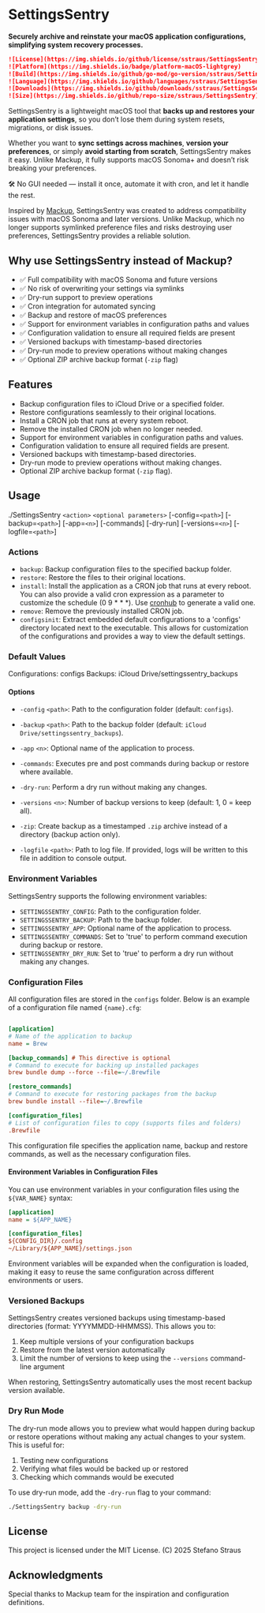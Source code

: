 # SettingsSentry

__Securely archive and reinstate your macOS application configurations, simplifying system recovery processes.__

```markdown
![License](https://img.shields.io/github/license/sstraus/SettingsSentry)
![Platform](https://img.shields.io/badge/platform-macOS-lightgrey)
![Build](https://img.shields.io/github/go-mod/go-version/sstraus/SettingsSentry)
![Language](https://img.shields.io/github/languages/sstraus/SettingsSentry)
![Downloads](https://img.shields.io/github/downloads/sstraus/SettingsSentry/latest)
![Size](https://img.shields.io/github/repo-size/sstraus/SettingsSentry)
```

SettingsSentry is a lightweight macOS tool that __backs up and restores your application settings__, so you don’t lose them during system resets, migrations, or disk issues.

Whether you want to __sync settings across machines__, __version your preferences__, or simply __avoid starting from scratch__, SettingsSentry makes it easy. Unlike Mackup, it fully supports macOS Sonoma+ and doesn’t risk breaking your preferences.

🛠 No GUI needed — install it once, automate it with cron, and let it handle the rest.

Inspired by [Mackup](https://github.com/lra/mackup), SettingsSentry was created to address compatibility issues with macOS Sonoma and later versions. Unlike Mackup, which no longer supports symlinked preference files and risks destroying user preferences, SettingsSentry provides a reliable solution.

## Why use SettingsSentry instead of Mackup?

- ✅ Full compatibility with macOS Sonoma and future versions  
- ✅ No risk of overwriting your settings via symlinks  
- ✅ Dry-run support to preview operations  
- ✅ Cron integration for automated syncing  
- ✅ Backup and restore of macOS preferences  
- ✅ Support for environment variables in configuration paths and values  
- ✅ Configuration validation to ensure all required fields are present  
- ✅ Versioned backups with timestamp-based directories  
- ✅ Dry-run mode to preview operations without making changes  
- ✅ Optional ZIP archive backup format (`-zip` flag)  


## Features

- Backup configuration files to iCloud Drive or a specified folder.
- Restore configurations seamlessly to their original locations.
- Install a CRON job that runs at every system reboot.
- Remove the installed CRON job when no longer needed.
- Support for environment variables in configuration paths and values.
- Configuration validation to ensure all required fields are present.
- Versioned backups with timestamp-based directories.
- Dry-run mode to preview operations without making changes.
- Optional ZIP archive backup format (`-zip` flag).

## Usage

./SettingsSentry `<action>` `<optional parameters>` [-config=`<path>`] [-backup=`<path>`] [-app=`<n>`] [-commands] [-dry-run] [-versions=`<n>`] [-logfile=`<path>`]

### Actions

- `backup`: Backup configuration files to the specified backup folder.
- `restore`: Restore the files to their original locations.
- `install`: Install the application as a CRON job that runs at every reboot.
    You can also provide a valid cron expression as a parameter to customize the schedule (0 9 \* \* \*). Use [cronhub](https://crontab.cronhub.io) to generate a valid one.
- `remove`: Remove the previously installed CRON job.
- `configsinit`: Extract embedded default configurations to a 'configs' directory located next to the executable. This allows for customization of the configurations and provides a way to view the default settings.

### Default Values

Configurations: configs
Backups: iCloud Drive/settingssentry_backups

#### Options

- `-config` `<path>`: Path to the configuration folder (default: `configs`).

- `-backup` `<path>`: Path to the backup folder (default: `iCloud Drive/settingssentry_backups`).

- `-app` `<n>`: Optional name of the application to process.

- `-commands`: Executes pre and post commands during backup or restore where available.

- `-dry-run`: Perform a dry run without making any changes.

- `-versions` `<n>`: Number of backup versions to keep (default: 1, 0 = keep all).

- `-zip`: Create backup as a timestamped `.zip` archive instead of a directory (backup action only).

- `-logfile` `<path>`: Path to log file. If provided, logs will be written to this file in addition to console output.

### Environment Variables

SettingsSentry supports the following environment variables:

- `SETTINGSSENTRY_CONFIG`: Path to the configuration folder.
- `SETTINGSSENTRY_BACKUP`: Path to the backup folder.
- `SETTINGSSENTRY_APP`: Optional name of the application to process.
- `SETTINGSSENTRY_COMMANDS`: Set to 'true' to perform command execution during backup or restore.
- `SETTINGSSENTRY_DRY_RUN`: Set to 'true' to perform a dry run without making any changes.

### Configuration Files

All configuration files are stored in the `configs` folder. Below is an example of a configuration file named `{name}.cfg`:

```ini

[application]
# Name of the application to backup
name = Brew

[backup_commands] # This directive is optional
# Command to execute for backing up installed packages
brew bundle dump --force --file=~/.Brewfile

[restore_commands]
# Command to execute for restoring packages from the backup
brew bundle install --file=~/.Brewfile

[configuration_files]
# List of configuration files to copy (supports files and folders)
.Brewfile

```

This configuration file specifies the application name, backup and restore commands, as well as the necessary configuration files.

#### Environment Variables in Configuration Files

You can use environment variables in your configuration files using the `${VAR_NAME}` syntax:

```ini
[application]
name = ${APP_NAME}

[configuration_files]
${CONFIG_DIR}/.config
~/Library/${APP_NAME}/settings.json
```

Environment variables will be expanded when the configuration is loaded, making it easy to reuse the same configuration across different environments or users.

### Versioned Backups

SettingsSentry creates versioned backups using timestamp-based directories (format: YYYYMMDD-HHMMSS). This allows you to:

1. Keep multiple versions of your configuration backups
2. Restore from the latest version automatically
3. Limit the number of versions to keep using the `--versions` command-line argument

When restoring, SettingsSentry automatically uses the most recent backup version available.

### Dry Run Mode

The dry-run mode allows you to preview what would happen during backup or restore operations without making any actual changes to your system. This is useful for:

1. Testing new configurations
2. Verifying what files would be backed up or restored
3. Checking which commands would be executed

To use dry-run mode, add the `-dry-run` flag to your command:

```sh
./SettingsSentry backup -dry-run
```

## License

This project is licensed under the MIT License.
(C) 2025 Stefano Straus

## Acknowledgments

Special thanks to Mackup team for the inspiration and configuration definitions.
